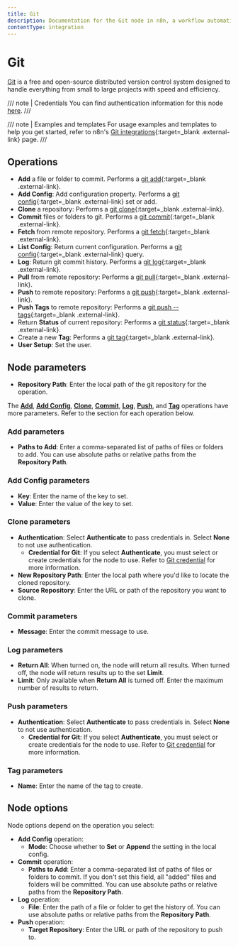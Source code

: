 ```yaml
---
title: Git
description: Documentation for the Git node in n8n, a workflow automation platform. Includes guidance on usage, and links to examples.
contentType: integration
---
```


# Git

[Git](https://git-scm.com/) is a free and open-source distributed version control system designed to handle everything from small to large projects with speed and efficiency.

/// note | Credentials
You can find authentication information for this node [here](/integrations/builtin/credentials/git/).
///

/// note | Examples and templates
For usage examples and templates to help you get started, refer to n8n's [Git integrations](https://n8n.io/integrations/git/){:target=_blank .external-link} page.
///


## Operations

* **Add** a file or folder to commit. Performs a [git add](https://git-scm.com/docs/git-add){:target=_blank .external-link}.
* **Add Config**: Add configuration property. Performs a [git config](https://git-scm.com/docs/git-config){:target=_blank .external-link} set or add.
* **Clone** a repository: Performs a [git clone](https://git-scm.com/docs/git-clone){:target=_blank .external-link}.
* **Commit** files or folders to git. Performs a [git commit](https://git-scm.com/docs/git-commit){:target=_blank .external-link}.
* **Fetch** from remote repository. Performs a [git fetch](https://git-scm.com/docs/git-fetch){:target=_blank .external-link}.
* **List Config**: Return current configuration. Performs a [git config](https://git-scm.com/docs/git-config){:target=_blank .external-link} query.
* **Log**: Return git commit history. Performs a [git log](https://git-scm.com/docs/git-log){:target=_blank .external-link}.
* **Pull** from remote repository: Performs a [git pull](https://git-scm.com/docs/git-pull){:target=_blank .external-link}.
* **Push** to remote repository: Performs a [git push](https://git-scm.com/docs/git-push){:target=_blank .external-link}.
* **Push Tags** to remote repository: Performs a [git push --tags](https://git-scm.com/docs/git-push#Documentation/git-push.txt---tags){:target=_blank .external-link}.
* Return **Status** of current repository: Performs a [git status](https://git-scm.com/docs/git-status){:target=_blank .external-link}.
* Create a new **Tag**: Performs a [git tag](https://git-scm.com/docs/git-tag){:target=_blank .external-link}.
* **User Setup**: Set the user.

## Node parameters

* **Repository Path**: Enter the local path of the git repository for the operation.

The [**Add**](#add-parameters), [**Add Config**](#add-config-parameters), [**Clone**](#clone-parameters), [**Commit**](#commit-parameters), [**Log**](#log-parameters), [**Push**](#push-parameters), and [**Tag**](#tag-parameters) operations have more parameters. Refer to the section for each operation below.

### Add parameters

* **Paths to Add**: Enter a comma-separated list of paths of files or folders to add. You can use absolute paths or relative paths from the **Repository Path**.

### Add Config parameters

* **Key**: Enter the name of the key to set.
* **Value**: Enter the value of the key to set.

### Clone parameters

* **Authentication**: Select **Authenticate** to pass credentials in. Select **None** to not use authentication.
    * **Credential for Git**: If you select **Authenticate**, you must select or create credentials for the node to use. Refer to [Git credential](/integrations/builtin/credentials/git/) for more information.
* **New Repository Path**: Enter the local path where you'd like to locate the cloned repository.
* **Source Repository**: Enter the URL or path of the repository you want to clone.

### Commit parameters

* **Message**: Enter the commit message to use.

### Log parameters

* **Return All**: When turned on, the node will return all results. When turned off, the node will return results up to the set **Limit**.
* **Limit**: Only available when **Return All** is turned off. Enter the maximum number of results to return.

### Push parameters

* **Authentication**: Select **Authenticate** to pass credentials in. Select **None** to not use authentication.
    * **Credential for Git**: If you select **Authenticate**, you must select or create credentials for the node to use. Refer to [Git credential](/integrations/builtin/credentials/git/) for more information.

### Tag parameters

* **Name**: Enter the name of the tag to create.

## Node options

Node options depend on the operation you select:

* **Add Config** operation:
    * **Mode**: Choose whether to **Set** or **Append** the setting in the local config.
* **Commit** operation:
    * **Paths to Add**: Enter a comma-separated list of paths of files or folders to commit. If you don't set this field, all "added" files and folders will be committed. You can use absolute paths or relative paths from the **Repository Path**.
* **Log** operation:
    * **File**: Enter the path of a file or folder to get the history of. You can use absolute paths or relative paths from the **Repository Path**.
* **Push** operation:
    * **Target Repository**: Enter the URL or path of the repository to push to.
